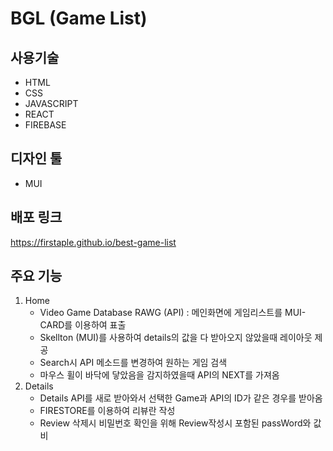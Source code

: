 # BGL (Game List)

## 사용기술

- HTML
- CSS
- JAVASCRIPT
- REACT
- FIREBASE

## 디자인 툴

- MUI

## 배포 링크

https://firstaple.github.io/best-game-list

## 주요 기능

1. Home
   - Video Game Database RAWG (API) : 메인화면에 게임리스트를 MUI-CARD를 이용하여 표출
   - Skellton (MUI)를 사용하여 details의 값을 다 받아오지 않았을때 레이아웃 제공
   - Search시 API 메소드를 변경하여 원하는 게임 검색
   - 마우스 휠이 바닥에 닿았음을 감지하였을때 API의 NEXT를 가져옴
2. Details
   - Details API를 새로 받아와서 선택한 Game과 API의 ID가 같은 경우를 받아옴
   - FIRESTORE를 이용하여 리뷰란 작성
   - Review 삭제시 비밀번호 확인을 위해 Review작성시 포함된 passWord와 값 비
